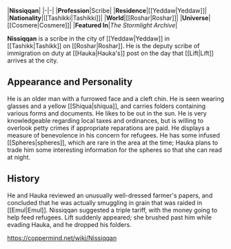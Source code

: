 |**Nissiqqan**|
|-|-|
|**Profession**|Scribe|
|**Residence**|[[Yeddaw\|Yeddaw]]|
|**Nationality**|[[Tashikki\|Tashikki]]|
|**World**|[[Roshar\|Roshar]]|
|**Universe**|[[Cosmere\|Cosmere]]|
|**Featured In**|*The Stormlight Archive*|

**Nissiqqan** is a scribe in the city of [[Yeddaw\|Yeddaw]] in [[Tashikk\|Tashikk]] on [[Roshar\|Roshar]]. He is the deputy scribe of immigration on duty at [[Hauka\|Hauka's]] post on the day that [[Lift\|Lift]] arrives at the city.

## Appearance and Personality
He is an older man with a furrowed face and a cleft chin. He is seen wearing glasses and a yellow [[Shiqua\|shiqua]], and carries folders containing various forms and documents. He likes to be out in the sun. He is very knowledgeable regarding local taxes and ordinances, but is willing to overlook petty crimes if appropriate reparations are paid. He displays a measure of benevolence in his concern for refugees.
He has some infused [[Spheres\|spheres]], which are rare in the area at the time; Hauka plans to trade him some interesting information for the spheres so that she can read at night.

## History
He and Hauka reviewed an unusually well-dressed farmer's papers, and concluded that he was actually smuggling in grain that was raided in [[Emul\|Emul]]. Nissiqqan suggested a triple tariff, with the money going to help feed refugees.
Lift suddenly appeared; she brushed past him while evading Hauka, and he dropped his folders.



https://coppermind.net/wiki/Nissiqqan